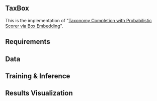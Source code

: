 ## TaxBox
This is the implementation of "[Taxonomy Completion with Probabilistic Scorer via Box Embedding](https://arxiv.org/pdf/2305.11004.pdf)".

## Requirements

## Data

## Training & Inference

## Results Visualization